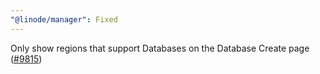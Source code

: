 ```yaml
---
"@linode/manager": Fixed
---
```


Only show regions that support Databases on the Database Create page ([#9815](https://github.com/linode/manager/pull/9815))
